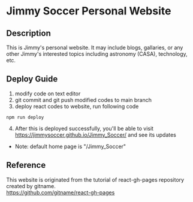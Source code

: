 # Jimmy Soccer Personal Website
## Description
This is Jimmy's personal website. It may include blogs, gallaries, or any other Jimmy's interested topics including astronomy (CASA), technology, etc.
## Deploy Guide
1. modify code on text editor
2. git commit and git push modified codes to main branch
3. deploy react codes to website, run following code
```
npm run deploy
```
4. After this is deployed successfully, you'll be able to visit https://jimmysoccer.github.io/Jimmy_Soccer/ and see its updates

* Note: default home page is "/Jimmy_Soccer"

## Reference
This website is originated from the tutorial of react-gh-pages repository created by gitname.<br>
https://github.com/gitname/react-gh-pages
